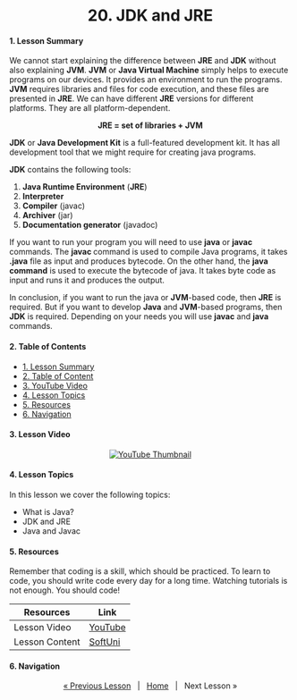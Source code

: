 <h1 align="center">20. JDK and JRE</h1>

#### 1. Lesson Summary
<p>We cannot start explaining the difference between <strong>JRE</strong> and <strong>JDK</strong> without also explaining <strong>JVM</strong>. <strong>JVM</strong> or <strong>Java Virtual Machine</strong> simply helps to execute programs on our devices. It provides an environment to run the programs. <strong>JVM</strong> requires libraries and files for code execution, and these files are presented in <strong>JRE</strong>. We can have different <strong>JRE</strong> versions for different platforms. They are all platform-dependent.</p>
<p style="text-align: center;"><strong><span>JRE = set of libraries + JVM</span></strong></p>
<strong>JDK</strong> or <strong>Java Development Kit</strong> is a full-featured development kit. It has all development tool that we might require for creating java programs.

<span ><strong>JDK</strong> contains the following tools:</span>
<ol>
 	<li><span ><strong>Java Runtime Environment</strong> (<strong>JRE</strong>)</span></li>
 	<li><span ><strong>Interpreter</strong></span></li>
 	<li><span ><strong>Compiler</strong> (javac)</span></li>
 	<li><span ><strong>Archiver</strong> (jar)</span></li>
 	<li><span ><strong>Documentation generator</strong> (javadoc)</span></li>
</ol>
<p ><span >If you want to run your program you will need to use </span><strong >java</strong><span > or </span><strong >javac </strong><span >commands. </span><span>The </span><strong ><span >javac </span></strong><span >command</span><span> is used to compile Java programs, it takes <strong>.java</strong> file as input and produces bytecode. </span><span>On the other hand, the </span><strong ><span >java command</span></strong><span> is used to execute the bytecode of java. It takes byte code as input and runs it and produces the output.</span></p>
In conclusion, if you want to run the java or <strong>JVM</strong>-based code, then <strong>JRE</strong> is required. But if you want to develop <strong>Java</strong> and <strong>JVM</strong>-based programs, then <strong>JDK</strong> is required. Depending on your needs you will use <strong>javac</strong> and <strong>java </strong>commands.

#### 2. Table of Contents
* [1. Lesson Summary](#1-Lesson-Summary)
* [2. Table of Content](#2-Table-of-Content)
* [3. YouTube Video](#3-YouTube-Video)
* [4. Lesson Topics](#4-Lesson-Topics)
* [5. Resources](#5-Resources)
* [6. Navigation](#6-Navigation)

#### 3. Lesson Video
<p align="center">
<a href="https://youtu.be/szBvTLtj6oA">
    <img src="" alt="YouTube Thumbnail">
 </a>
</p>

#### 4. Lesson Topics
In this lesson we cover the following topics:
* What is Java?
* JDK and JRE 
* Java and Javac

#### 5. Resources
<p>Remember that coding is a skill, which should be practiced. To learn to code, you should write code every day for a long time. Watching tutorials is not enough. You should code! </p>

| Resources | Link |
| ----- | ----- |
| Lesson Video| [YouTube](https://youtu.be/szBvTLtj6oA) |
| Lesson Content | [SoftUni](https://softuni.org/code-lessons/java-foundations-certification-java-jdk-and-jre/) |

#### 6. Navigation

<p align="center">
    <a href="https://github.com/SoftUni/Free-Java-Certification-Course/blob/main/lessons/19-API-Classes.md">« Previous Lesson</a> &nbsp; | &nbsp; <a href="https://github.com/SoftUni/Free-Java-Certification-Course">Home</a> &nbsp; | &nbsp; Next Lesson »
</p>